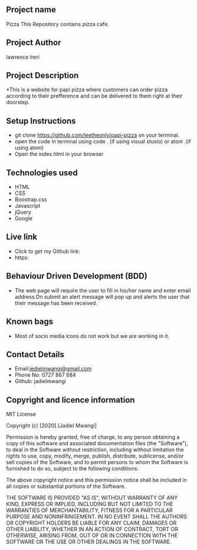 ## Project name
Pizza
This Repository contains pizza cafe.
## Project Author
lawrence Ireri
## Project Description 
*This is a website for papi pizza where customers can order pizza according to their prefference and can be delivered to them right at their doorstep.
## Setup Instructions
* git clone https://github.com/leetheonly/papi-pizza on your terminal.
* open the code in terminal using code . (if using visual stusio) or atom .(if using atom)
* Open the index.html in your browser

## Technologies used
* HTML 
* CSS 
* Boostrap.css 
* Javascript 
* jQuery 
* Google

## Live link
* Click to get my Github link:
* https:

## Behaviour Driven Development (BDD)
* The web page will require the user to fill in his/her name and enter email address.On submit an alert message will pop up and alerts the user that their message has been received.

## Known bags
* Most of socio media icons do not work but we are working in it.
## Contact Details
* Email:jedielmwangi@gmail.com
* Phone No: 0727 867 684
* Github: jadielmwangi


## Copyright and licence information

MIT License

Copyright (c) [2020] [Jadiel Mwangi]

Permission is hereby granted, free of charge, to any person obtaining a copy
of this software and associated documentation files (the "Software"), to deal
in the Software without restriction, including without limitation the rights
to use, copy, modify, merge, publish, distribute, sublicense, and/or sell
copies of the Software, and to permit persons to whom the Software is
furnished to do so, subject to the following conditions:

The above copyright notice and this permission notice shall be included in all
copies or substantial portions of the Software.

THE SOFTWARE IS PROVIDED "AS IS", WITHOUT WARRANTY OF ANY KIND, EXPRESS OR
IMPLIED, INCLUDING BUT NOT LIMITED TO THE WARRANTIES OF MERCHANTABILITY,
FITNESS FOR A PARTICULAR PURPOSE AND NONINFRINGEMENT. IN NO EVENT SHALL THE
AUTHORS OR COPYRIGHT HOLDERS BE LIABLE FOR ANY CLAIM, DAMAGES OR OTHER
LIABILITY, WHETHER IN AN ACTION OF CONTRACT, TORT OR OTHERWISE, ARISING FROM,
OUT OF OR IN CONNECTION WITH THE SOFTWARE OR THE USE OR OTHER DEALINGS IN THE
SOFTWARE.